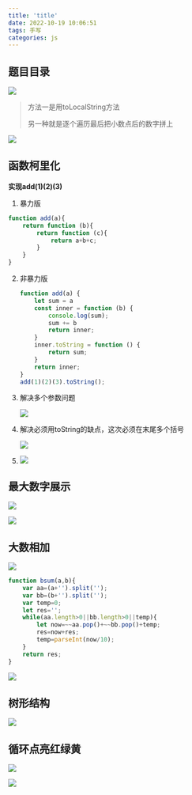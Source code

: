```yaml
---
title: 'title'
date: 2022-10-19 10:06:51
tags: 手写
categories: js
---
```


## 题目目录

![](file://C:\Personal\Documents\IkMarkdown\.assets\原型题目1.md416261.3726985.png)

> 方法一是用toLocalString方法
>
> 另一种就是逐个遍历最后把小数点后的数字拼上

![](file://C:\Personal\Documents\IkMarkdown\.assets\原型题目1.md414826.36603.png)

## 函数柯里化

**实现add(1)(2)(3)**

1. 暴力版

```javascript
function add(a){
    return function (b){
        return function (c){
            return a+b+c;
        }
    }
}
```

2. 非暴力版

   ```javascript
   function add(a) {
       let sum = a
       const inner = function (b) {
           console.log(sum);
           sum += b
           return inner;
       }
       inner.toString = function () {
           return sum;
       }
       return inner;
   }
   add(1)(2)(3).toString();
   ```
3. 解决多个参数问题

   ![](file://C:\Personal\Documents\IkMarkdown\.assets\原型题目1.md418753.1240793.png)
4. 解决必须用toString的缺点，这次必须在末尾多个括号

   ![](file://C:\Personal\Documents\IkMarkdown\.assets\原型题目1.md418839.1179297.png)
5. ![](file://C:\Personal\Documents\IkMarkdown\.assets\原型题目1.md420522.8053669.png)

## 最大数字展示

![](file://C:\Personal\Documents\IkMarkdown\.assets\原型题目1.md422058.2758218.png)

![](file://C:\Personal\Documents\IkMarkdown\.assets\原型题目1.md422108.356915.png)

## 大数相加

![](file://C:\Personal\Documents\IkMarkdown\.assets\原型题目1.md422046.0170795.png)

```javascript
function bsum(a,b){
    var aa=(a+'').split('');
    var bb=(b+'').split('');
    var temp=0;
    let res='';
    while(aa.length>0||bb.length>0||temp){
        let now=~~aa.pop()+~~bb.pop()+temp;
        res=now+res;
        temp=parseInt(now/10);
    }
    return res;
}
```

![](file://C:\Personal\Documents\IkMarkdown\.assets\302js题目.md434984.9319526.png)

## 树形结构

![](file://C:\Personal\Documents\IkMarkdown\.assets\302js题目.md435927.9342887.png)

## 循环点亮红绿黄

![](file://C:\Personal\Documents\IkMarkdown\.assets\302js题目.md437037.7123088.png)

![](file://C:\Personal\Documents\IkMarkdown\.assets\302js题目.md437506.4447353.png)
